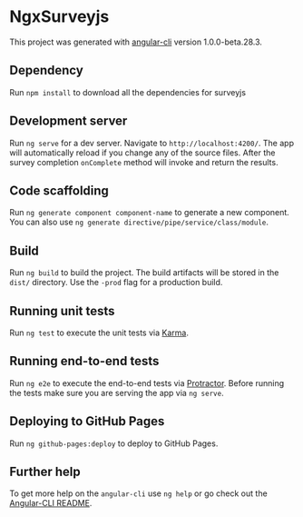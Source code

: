# NgxSurveyjs

This project was generated with [angular-cli](https://github.com/angular/angular-cli) version 1.0.0-beta.28.3.

## Dependency
Run `npm install` to download all the dependencies for surveyjs 

## Development server
Run `ng serve` for a dev server. Navigate to `http://localhost:4200/`. The app will automatically reload if you change any of the source files. After the survey completion `onComplete` method will invoke and return the results.

## Code scaffolding

Run `ng generate component component-name` to generate a new component. You can also use `ng generate directive/pipe/service/class/module`.

## Build

Run `ng build` to build the project. The build artifacts will be stored in the `dist/` directory. Use the `-prod` flag for a production build.

## Running unit tests

Run `ng test` to execute the unit tests via [Karma](https://karma-runner.github.io).

## Running end-to-end tests

Run `ng e2e` to execute the end-to-end tests via [Protractor](http://www.protractortest.org/).
Before running the tests make sure you are serving the app via `ng serve`.

## Deploying to GitHub Pages

Run `ng github-pages:deploy` to deploy to GitHub Pages.

## Further help

To get more help on the `angular-cli` use `ng help` or go check out the [Angular-CLI README](https://github.com/angular/angular-cli/blob/master/README.md).
